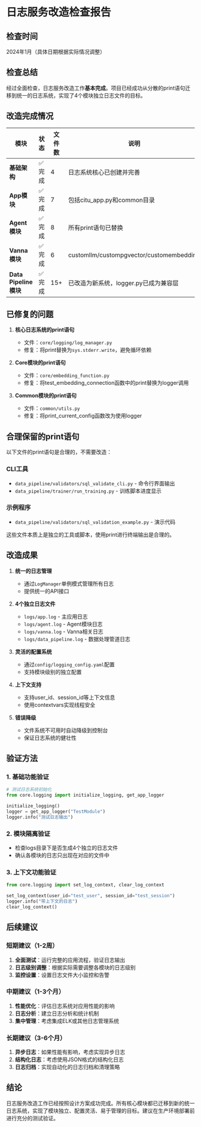 # 日志服务改造检查报告

## 检查时间
2024年1月（具体日期根据实际情况调整）

## 检查总结
经过全面检查，日志服务改造工作**基本完成**。项目已经成功从分散的print语句迁移到统一的日志系统，实现了4个模块独立日志文件的目标。

## 改造完成情况

| 模块 | 状态 | 文件数 | 说明 |
|------|------|--------|------|
| **基础架构** | ✅ 完成 | 4 | 日志系统核心已创建并完善 |
| **App模块** | ✅ 完成 | 7 | 包括citu_app.py和common目录 |
| **Agent模块** | ✅ 完成 | 8 | 所有print语句已替换 |
| **Vanna模块** | ✅ 完成 | 6 | customllm/custompgvector/customembedding |
| **Data Pipeline模块** | ✅ 完成 | 15+ | 已改造为新系统，logger.py已成为兼容层 |

## 已修复的问题

1. **核心日志系统的print语句**
   - 文件：`core/logging/log_manager.py`
   - 修复：将print替换为`sys.stderr.write`，避免循环依赖

2. **Core模块的print语句**
   - 文件：`core/embedding_function.py`
   - 修复：将test_embedding_connection函数中的print替换为logger调用

3. **Common模块的print语句**
   - 文件：`common/utils.py`
   - 修复：将print_current_config函数改为使用logger

## 合理保留的print语句

以下文件的print语句是合理的，不需要改造：

### CLI工具
- `data_pipeline/validators/sql_validate_cli.py` - 命令行界面输出
- `data_pipeline/trainer/run_training.py` - 训练脚本进度显示

### 示例程序
- `data_pipeline/validators/sql_validation_example.py` - 演示代码

这些文件本质上是独立的工具或脚本，使用print进行终端输出是合理的。

## 改造成果

1. **统一的日志管理**
   - 通过`LogManager`单例模式管理所有日志
   - 提供统一的API接口

2. **4个独立日志文件**
   - `logs/app.log` - 主应用日志
   - `logs/agent.log` - Agent模块日志
   - `logs/vanna.log` - Vanna相关日志
   - `logs/data_pipeline.log` - 数据处理管道日志

3. **灵活的配置系统**
   - 通过`config/logging_config.yaml`配置
   - 支持模块级别的独立配置

4. **上下文支持**
   - 支持user_id、session_id等上下文信息
   - 使用contextvars实现线程安全

5. **错误降级**
   - 文件系统不可用时自动降级到控制台
   - 保证日志系统的健壮性

## 验证方法

### 1. 基础功能验证
```python
# 测试日志系统初始化
from core.logging import initialize_logging, get_app_logger

initialize_logging()
logger = get_app_logger("TestModule")
logger.info("测试日志输出")
```

### 2. 模块隔离验证
- 检查logs目录下是否生成4个独立的日志文件
- 确认各模块的日志只出现在对应的文件中

### 3. 上下文功能验证
```python
from core.logging import set_log_context, clear_log_context

set_log_context(user_id="test_user", session_id="test_session")
logger.info("带上下文的日志")
clear_log_context()
```

## 后续建议

### 短期建议（1-2周）
1. **全面测试**：运行完整的应用流程，验证日志输出
2. **日志级别调整**：根据实际需要调整各模块的日志级别
3. **监控设置**：设置日志文件大小监控和告警

### 中期建议（1-3个月）
1. **性能优化**：评估日志系统对应用性能的影响
2. **日志分析**：建立日志分析和统计机制
3. **集中管理**：考虑集成ELK或其他日志管理系统

### 长期建议（3-6个月）
1. **异步日志**：如果性能有影响，考虑实现异步日志
2. **结构化日志**：考虑使用JSON格式的结构化日志
3. **日志归档**：实现自动化的日志归档和清理策略

## 结论

日志服务改造工作已经按照设计方案成功完成。所有核心模块都已迁移到新的统一日志系统，实现了模块独立、配置灵活、易于管理的目标。建议在生产环境部署前进行充分的测试验证。 